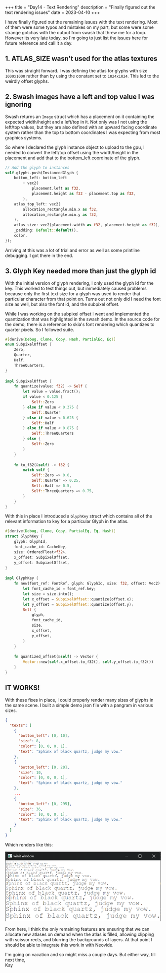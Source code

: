 +++
title = "Day14 - Text Rendering"
description = "Finally figured out the text rendering issues"
date = 2023-04-10
+++

I have finally figured out the remaining issues with the
text rendering. Most of them were some typos and mistakes on
my part, but some were some strange gotchas with the output
from swash that threw me for a loop. However its very late
today, so I'm going to just list the issues here for future
reference and call it a day.

## 1. ATLAS_SIZE wasn't used for the atlas textures

This was straight forward. I was defining the atlas for
glyphs with size `1000x1000` rather than by using the
constant set to `1024x1024`. This led to the weirdly offset
glyphs.

## 2. Swash images have a left and top value I was ignoring

Swash returns an `Image` struct which has a placement on it
containing the expected width/height and a left/top in it.
Not only was I not using the left/top values, but they are
also defined with an upward facing coordinate system rather
than the top to bottom coordinates I was expecting from most
graphics systems.

So where I declared the glyph instance object to upload to
the gpu, I needed to convert the left/top offset using the
width/height in the placement and add that to the
bottom_left coordinate of the glyph.

```rs
// Add the glyph to instances
self.glyphs.push(InstancedGlyph {
    bottom_left: bottom_left
        + vec2(
            placement.left as f32,
            placement.height as f32 - placement.top as f32,
        ),
    atlas_top_left: vec2(
        allocation_rectangle.min.x as f32,
        allocation_rectangle.min.y as f32,
    ),
    atlas_size: vec2(placement.width as f32, placement.height as f32),
    _padding: Default::default(),
    color,
});
```

Arriving at this was a lot of trial and error as well as
some printline debugging. I got there in the end.

## 3. Glyph Key needed more than just the glyph id

With the initial version of glyph rendering, I only used the
glyph id for the key. This worked to test things out, but
immediately caused problems because only the first text
size for a glyph was used to render that particular
character from that point on. Turns out not only did I need
the font size as well, but also the font id, and the
subpixel offset.

While I was working on the subpixel offset I went and
implemented the quantization that was highlighted in the
swash demo. In the source code for the demo, there is a
reference to skia's font rendering which quantizes to
quarter pixels. So I followed suite.

```rs
#[derive(Debug, Clone, Copy, Hash, PartialEq, Eq)]
enum SubpixelOffset {
    Zero,
    Quarter,
    Half,
    ThreeQuarters,
}

impl SubpixelOffset {
    fn quantize(value: f32) -> Self {
        let value = value.fract();
        if value < 0.125 {
            Self::Zero
        } else if value < 0.375 {
            Self::Quarter
        } else if value < 0.625 {
            Self::Half
        } else if value < 0.875 {
            Self::ThreeQuarters
        } else {
            Self::Zero
        }
    }

    fn to_f32(&self) -> f32 {
        match self {
            Self::Zero => 0.0,
            Self::Quarter => 0.25,
            Self::Half => 0.5,
            Self::ThreeQuarters => 0.75,
        }
    }
}
```

With this in place I introduced a `GlyphKey` struct which
contains all of the relevant information to key for a
particular Glyph in the atlas.

```rs
#[derive(Debug, Clone, Copy, PartialEq, Eq, Hash)]
struct GlyphKey {
    glyph: GlyphId,
    font_cache_id: CacheKey,
    size: OrderedFloat<f32>,
    x_offset: SubpixelOffset,
    y_offset: SubpixelOffset,
}

impl GlyphKey {
    fn new(font_ref: FontRef, glyph: GlyphId, size: f32, offset: Vec2) -> Self {
        let font_cache_id = font_ref.key;
        let size = size.into();
        let x_offset = SubpixelOffset::quantize(offset.x);
        let y_offset = SubpixelOffset::quantize(offset.y);
        Self {
            glyph,
            font_cache_id,
            size,
            x_offset,
            y_offset,
        }
    }

    fn quantized_offset(&self) -> Vector {
        Vector::new(self.x_offset.to_f32(), self.y_offset.to_f32())
    }
}
```

## IT WORKS!

With these fixes in place, I could properly render many
sizes of glyphs in the same scene. I built a simple demo
json file with a pangram in various sizes.

```json
{
  "texts": [
    {
      "bottom_left": [0, 10],
      "size": 8,
      "color": [0, 0, 0, 1],
      "text": "Sphinx of black quartz, judge my vow."
    },
    {
      "bottom_left": [0, 20],
      "size": 10,
      "color": [0, 0, 0, 1],
      "text": "Sphinx of black quartz, judge my vow."
    },
    ...
    {
      "bottom_left": [0, 295],
      "size": 36,
      "color": [0, 0, 0, 1],
      "text": "Sphinx of black quartz, judge my vow."
    }
  ]
}
```

Which renders like this:

![Text Rendering](TextRendering.png)

From here, I think the only remaining features are ensuring
that we can allocate new atlases on demand when the atlas is
filled, allowing clipping with scissor rects, and blurring
the backgrounds of layers. At that point I should be able to
integrate this work in with Neovide.

I'm going on vacation and so might miss a couple days. But
either way, till next time,  
Kay
